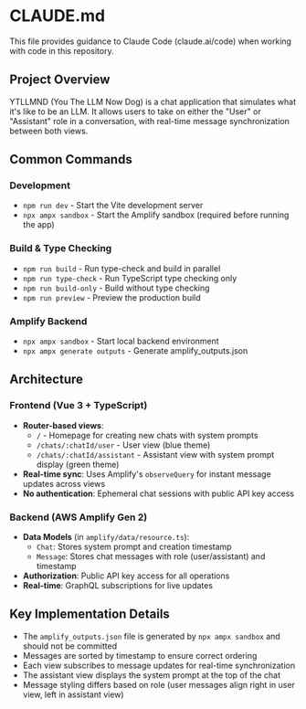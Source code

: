 # CLAUDE.md

This file provides guidance to Claude Code (claude.ai/code) when working with code in this repository.

## Project Overview

YTLLMND (You The LLM Now Dog) is a chat application that simulates what it's like to be an LLM. It allows users to take on either the "User" or "Assistant" role in a conversation, with real-time message synchronization between both views.

## Common Commands

### Development
- `npm run dev` - Start the Vite development server
- `npx ampx sandbox` - Start the Amplify sandbox (required before running the app)

### Build & Type Checking
- `npm run build` - Run type-check and build in parallel
- `npm run type-check` - Run TypeScript type checking only
- `npm run build-only` - Build without type checking
- `npm run preview` - Preview the production build

### Amplify Backend
- `npx ampx sandbox` - Start local backend environment
- `npx ampx generate outputs` - Generate amplify_outputs.json

## Architecture

### Frontend (Vue 3 + TypeScript)
- **Router-based views**: 
  - `/` - Homepage for creating new chats with system prompts
  - `/chats/:chatId/user` - User view (blue theme)
  - `/chats/:chatId/assistant` - Assistant view with system prompt display (green theme)
- **Real-time sync**: Uses Amplify's `observeQuery` for instant message updates across views
- **No authentication**: Ephemeral chat sessions with public API key access

### Backend (AWS Amplify Gen 2)
- **Data Models** (in `amplify/data/resource.ts`):
  - `Chat`: Stores system prompt and creation timestamp
  - `Message`: Stores chat messages with role (user/assistant) and timestamp
- **Authorization**: Public API key access for all operations
- **Real-time**: GraphQL subscriptions for live updates

## Key Implementation Details

- The `amplify_outputs.json` file is generated by `npx ampx sandbox` and should not be committed
- Messages are sorted by timestamp to ensure correct ordering
- Each view subscribes to message updates for real-time synchronization
- The assistant view displays the system prompt at the top of the chat
- Message styling differs based on role (user messages align right in user view, left in assistant view)